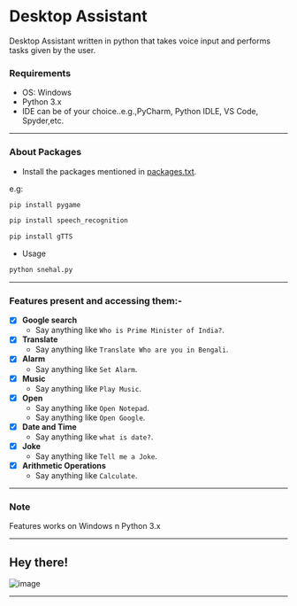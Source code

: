 # Desktop Assistant
Desktop Assistant written in python that takes voice input and performs tasks given by the user.
 
### Requirements
- OS: Windows
- Python 3.x
- IDE can be of your choice..e.g.,PyCharm, Python IDLE, VS Code, Spyder,etc.

---
### About Packages
- Install the packages mentioned in [packages.txt](https://github.com/snehalmastud/Desktop_Assistant/blob/master/packages.txt).

e.g:
```bash
pip install pygame
```
```bash
pip install speech_recognition
```
```bash
pip install gTTS
```
- Usage
```bash
python snehal.py
```

---
### Features present and accessing them:-
- [x] <b>Google search</b>
   - Say anything like `Who is Prime Minister of India?`.
- [x] <b>Translate</b>
   - Say anything like `Translate Who are you in Bengali`.
- [x] <b>Alarm</b>
   - Say anything like `Set Alarm`.
- [x] <b>Music</b>
   - Say anything like `Play Music`.
- [x] <b>Open</b>
   - Say anything like `Open Notepad`.
   - Say anything like `Open Google`.
- [x] <b>Date and Time</b>
   - Say anything like `what is date?`.
- [x] <b>Joke</b>
   - Say anything like `Tell me a Joke`.
- [x] <b>Arithmetic Operations</b>
   - Say anything like `Calculate`.

---

### Note
Features works on Windows n Python 3.x

---
## Hey there!
![image](https://miro.medium.com/max/534/0*_pWYv_PSM3zqE3dV.gif)

---
